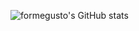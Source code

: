 ![formegusto's GitHub stats](https://github-readme-stats.vercel.app/api?username=formegusto&show_icons=true)

